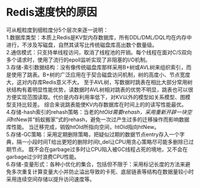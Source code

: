 # Redis速度快的原因 #
可从粗粒度到细粒度分5个层次来逐一说明：  
1.数据库类型：本质上Redis是KV型内存数据库，所有DDL/DML/DQL均在内存中进行，不涉及写磁盘，自然其读写比传统磁盘库高出数个数量级。  
2.通信模式：只支持单线程访问，取消了线程池的开销。每个线程在面对C/S双向多个请求时，使用了流行的epoll监听实现了非阻塞的I/O机制。  
3.存储-索引数据结构：没有像传统磁盘库那样采用B+树或AVL树来组织索引，而是使用了跳表。B+树的广泛应用在于契合磁盘访问机制，树的高度小、节点宽度大，这对内存库Redis意义不大。
至于AVL树，写数据时跳表在相比大部分常用树状结构有着明显性能优势，读数据时AVL树相对跳表的优势不明显，跳表也可以很方便实现范围读取。代价是内存利用率低下，对KV以外的模型如关系模型、图模型支持比较差。
综合来说跳表能使KV内存数据库在时间上的的读写性能最优。  
4.存储-hash索引的rehash策略：当老的*htOld需要rehash，采用重新开辟一块空间*htNew并“蚂蚁搬家”式的rehash，避免一次过产生过多的迁移操作而影响数据库性能。
当迁移完成，销毁htOld所指向空间，htOld指向htNew。  
5.存储-GC策略：采用定期删除策略，把疑似过期的数据节点entry存入一个字典，隔一小段时间T给出更短的删除时间t_del让CPU用贪心策略尽可能多删除已过期节点。
既不会在garbage过多时让CPU陷入被GC线程占死的境地，又不会在garbage过少时浪费CPU性能。  
6.存储-变量形式：各种小优化的集合，包括但不限于：采用标记长度的方法来避免多次重复计算变量大小并防止溢出导致的卡死、底层链表等结构在数据量较小时采用连续空间存储以提升访问速度等。
